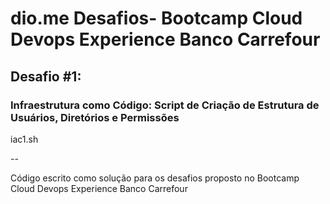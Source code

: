 # dio.me Desafios- Bootcamp Cloud Devops Experience Banco Carrefour

## Desafio #1:
### Infraestrutura como Código: Script de Criação de Estrutura de Usuários, Diretórios e Permissões
iac1.sh

--

Código escrito como solução para os desafios proposto no Bootcamp Cloud Devops Experience Banco Carrefour

